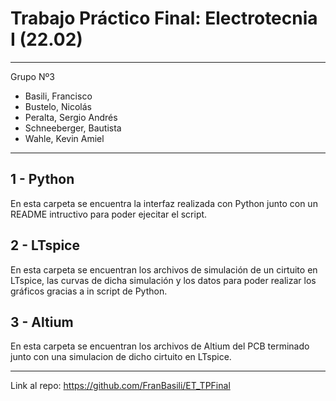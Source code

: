 # Trabajo Práctico Final: Electrotecnia I (22.02)
-------------------------------------------------
Grupo Nº3
* Basili, Francisco
* Bustelo, Nicolás
* Peralta,  Sergio Andrés
* Schneeberger, Bautista
* Wahle, Kevin Amiel

-------------------------------------------------
## 1 - Python
En esta carpeta se encuentra la interfaz realizada con Python junto con un README intructivo para poder ejecitar el script.

## 2 - LTspice
En esta carpeta se encuentran los archivos de simulación de un cirtuito en LTspice, las curvas de dicha simulación y los datos para poder realizar los gráficos gracias a in script de Python.

## 3 - Altium
En esta carpeta se encuentran los archivos de Altium del PCB terminado junto con una simulacion de dicho cirtuito en LTspice.

-------------------------------------------------
Link al repo: https://github.com/FranBasili/ET_TPFinal
